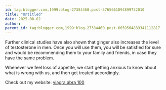 ```yaml
---
id: tag:blogger.com,1999:blog-27384460.post-5765661894899732010
title: "Untitled"
date: 2025-08-02
author: 
parent_id: tag:blogger.com,1999:blog-27384460.post-6659564839341112817
---
```


Further clinical studies have also shown that ginger also increases the level of 
testosterone in men. Once you will use them, you will be satisfied 
for sure and would be recommending them to your family and 
friends, in case they have the same problem.

Whenever we feel loss of appetite, we start getting anxious to know about 
what is wrong with us, and then get treated accordingly.

Check out my website: [viagra abra 100](http://www.unwomencanada.org/vgr/)